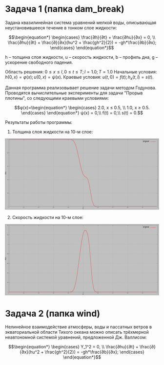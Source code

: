 # Задача 1 (папка dam_break)

Задана квазилинейная система уравнений мелкой воды, описывающая неустановившееся течение в тонком слое жидкости:

$$\begin{equation*}
 \begin{cases}
   \frac{∂h}{∂t} + \frac{∂hu}{∂x} = 0, 
   \\
   \frac{∂hu}{∂t} + \frac{∂}{∂x}(hu^2 + \frac{gh^2}{2}) = -gh*\frac{∂b}{∂x};
 \end{cases}
\end{equation*}$$

h – толщина слоя жидкости,
u – скорость жидкости,
b – профиль дна,
g – ускорение свободного падения.

Область решения: $0 ≤ x ≤ l, 0 ≤ t ≤ T; l = 1.0; T = 1.0$
Начальные условия: $h(0,x) = φ(x); u(0,x) = ψ(x).$
Краевые условия: $u(t,0) = f(t); h_x(t,l) = s(t).$

Данная программа реализовывает решение задачи методом Годунова.
Проводятся вычислительные эксперименты для задачи "Прорыв плотины", со следующими краевыми условиями:

$$φ(x)=\begin{equation*}
 \begin{cases}
   2.0, x ≤ 0.5, 
   \\
   1.0, x ≥ 0.5.
 \end{cases}
\end{equation*}
ψ(x) = 0,\\
f(t) = 0,\\
s(t) = 0.$$

Результаты работы программы:
1) Толщина слоя жидкости на 10-м слое:

![Толщина первого слоя](https://github.com/MAXIM-95/numerical_methods_problems/blob/main/dam_break/results/h_10.jpg)

2) Скорость жидкости на 10-м слое:

![Толщина первого слоя](https://github.com/MAXIM-95/numerical_methods_problems/blob/main/dam_break/results/u_10.jpg)


# Задача 2 (папка wind)

Нелинейное взаимодействие атмосферы, воды и пассатных ветров в экваториальной области Тихого океана можно описать трёхмерной неавтономной системой уравнений, предложенной Дж. Валлисом:

$$\begin{equation*}
 \begin{cases}
   Y_1^2 = 0, 
   \\
   \frac{∂hu}{∂t} + \frac{∂}{∂x}(hu^2 + \frac{gh^2}{2}) = -gh*\frac{∂b}{∂x};
 \end{cases}
\end{equation*}$$


